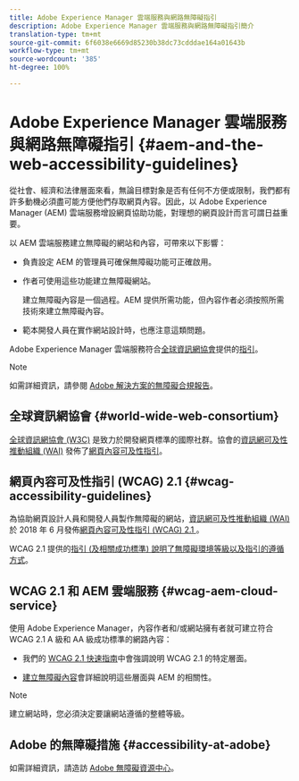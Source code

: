 ```yaml
---
title: Adobe Experience Manager 雲端服務與網路無障礙指引
description: Adobe Experience Manager 雲端服務與網路無障礙指引簡介
translation-type: tm+mt
source-git-commit: 6f6038e6669d85230b38dc73cdddae164a01643b
workflow-type: tm+mt
source-wordcount: '385'
ht-degree: 100%

---
```



# Adobe Experience Manager 雲端服務與網路無障礙指引 {#aem-and-the-web-accessibility-guidelines}

從社會、經濟和法律層面來看，無論目標對象是否有任何不方便或限制，我們都有許多動機必須盡可能方便他們存取網頁內容。因此，以 Adobe Experience Manager (AEM) 雲端服務增設網頁協助功能，對理想的網頁設計而言可謂日益重要。

以 AEM 雲端服務建立無障礙的網站和內容，可帶來以下影響：

* 負責設定 AEM 的管理員可確保無障礙功能可正確啟用。

* 作者可使用這些功能建立無障礙網站。

   建立無障礙內容是一個過程。AEM 提供所需功能，但內容作者必須按照所需技術來建立無障礙內容。

* 範本開發人員在實作網站設計時，也應注意這類問題。

Adobe Experience Manager 雲端服務符合[全球資訊網協會](#world-wide-web-consortium)提供的[指引](#wcag-accessibility-guidelines)。

>[!NOTE]
>
> 如需詳細資訊，請參閱 [Adobe 解決方案的無障礙合規報告](https://www.adobe.com/accessibility/compliance.html)。

## 全球資訊網協會 {#world-wide-web-consortium}

[全球資訊網協會 (W3C)](https://www.w3.org/) 是致力於開發網頁標準的國際社群。協會的[資訊網可及性推動組織 (WAI)](https://www.w3.org/WAI/) 發佈了[網頁內容可及性指引](#wcag-accessibility-guidelines)。

## 網頁內容可及性指引 (WCAG) 2.1 {#wcag-accessibility-guidelines}

為協助網頁設計人員和開發人員製作無障礙的網站，[資訊網可及性推動組織 (WAI)](https://www.w3.org/WAI/) 於 2018 年 6 月發佈[網頁內容可及性指引 (WCAG) 2.1 ](https://www.w3.org/TR/WCAG/)。

WCAG 2.1 提供的[指引 (及相關成功標準) 說明了無障礙環境等級以及指引的遵循方式](https://www.w3.org/TR/WCAG/#conformance)。

## WCAG 2.1 和 AEM 雲端服務 {#wcag-aem-cloud-service}

使用 Adobe Experience Manager，內容作者和/或網站擁有者就可建立符合 WCAG 2.1 A 級和 AA 級成功標準的網路內容：

* 我們的 [WCAG 2.1 快速指南](/help/onboarding/accessibility/quick-guide-wcag.md)中會強調說明 WCAG 2.1 的特定層面。

* [建立無障礙內容](/help/sites-cloud/authoring/fundamentals/accessible-content.md)會詳細說明這些層面與 AEM 的相關性。

>[!NOTE]
> 
>建立網站時，您必須決定要讓網站遵循的整體等級。

<!--
* [Configuring the Rich Text Editor for Producing Accessible Sites](/help/sites-administering/rte-accessible-content.md)
  Guidelines on how administrators can configure AEM for producing accessible content.
-->

<!--
* [Creating Accessible Adaptive Forms](/help/forms/using/creating-accessible-adaptive-forms.md)
  Adobe Experience Manager (AEM) includes a number of features and capabilities that enhance the usability of adaptive forms for users with different abilities. The solution also assists form authors in creating accessible adaptive forms.
-->

## Adobe 的無障礙措施 {#accessibility-at-adobe}

如需詳細資訊，請造訪 [Adobe 無障礙資源中心](https://www.adobe.com/accessibility/)。


